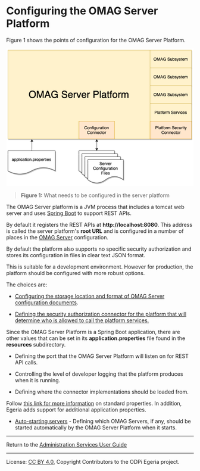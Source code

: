 <!-- SPDX-License-Identifier: CC-BY-4.0 -->
<!-- Copyright Contributors to the ODPi Egeria project 2020. -->

# Configuring the OMAG Server Platform

Figure 1 shows the points of configuration for the OMAG Server Platform.

![Figure 1](../concepts/configurability-of-platform.png)
> **Figure 1:** What needs to be configured in the server platform

The OMAG Server platform is a JVM process that includes a tomcat
web server and uses [Spring Boot](https://spring.io/) to support REST APIs.

By default it registers the REST APIs
at **http://localhost:8080**. This address is called the server platform's **root URL** and
is configured in a number of places in the [OMAG Server](configuring-an-omag-server.md) configuration.

By default the platform also supports no specific security
authorization and stores its configuration in files in clear
text JSON format.

This is suitable for a development environment. However for
production, the platform should be configured with
more robust options.

The choices are:

* [Configuring the storage location and format of OMAG Server configuration documents](configuring-the-configuration-document-store.md).
  
* [Defining the security authorization connector for the platform that will
  determine who is allowed to call the platform services.](configuring-the-platform-security-connector.md)
  
Since the OMAG Server Platform is a Spring Boot application, there are other values that can be set in
its **application.properties** file found in the **resources** subdirectory.

* Defining the port that the OMAG Server Platform will listen on for
  REST API calls.
  
* Controlling the level of developer logging that the platform
  produces when it is running.
  
* Defining where the connector implementations should be loaded from.

Follow [this link for more information](https://docs.spring.io/spring-boot/docs/current/reference/html/appendix-application-properties.html)
on standard properties.
In addition, Egeria adds support for additional application properties.

* [Auto-starting servers](configuring-the-server-startup-list-for-the-platform.md) - Defining which OMAG Servers, 
  if any, should be started automatically by the OMAG Server Platform when it starts.

----
Return to the [Administration Services User Guide](.)

----
License: [CC BY 4.0](https://creativecommons.org/licenses/by/4.0/),
Copyright Contributors to the ODPi Egeria project.